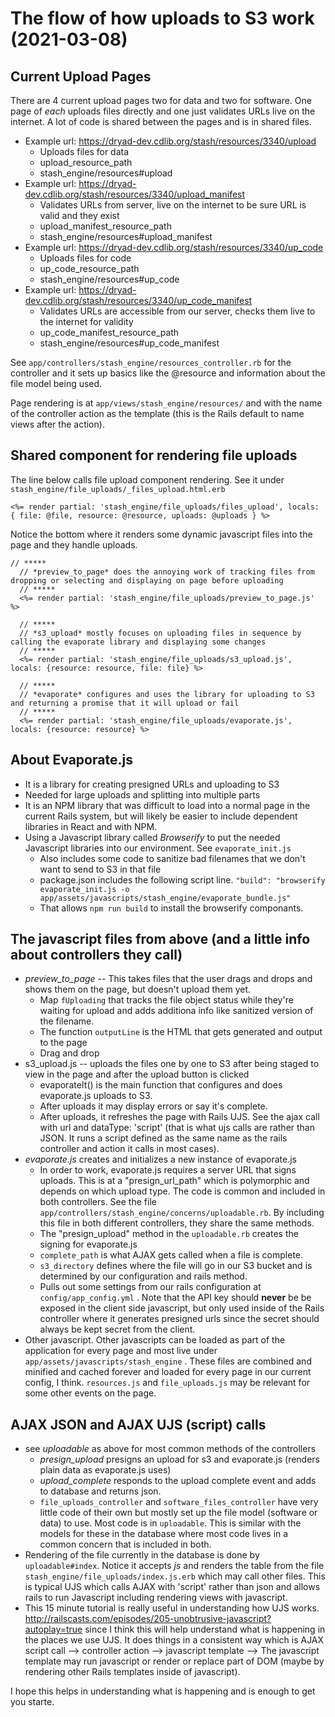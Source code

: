 # The flow of how uploads to S3 work (2021-03-08)

## Current Upload Pages

There are 4 current upload pages two for data and two for software.  One page of *each* uploads files directly and one
just validates URLs live on the internet.  A lot of code is shared between the pages and is in shared files.

- Example url: https://dryad-dev.cdlib.org/stash/resources/3340/upload
  - Uploads files for data
  - upload_resource_path
  - stash_engine/resources#upload
- Example url: https://dryad-dev.cdlib.org/stash/resources/3340/upload_manifest
  - Validates URLs from server, live on the internet to be sure URL is valid and they exist
  - upload_manifest_resource_path
  - stash_engine/resources#upload_manifest
- Example url: https://dryad-dev.cdlib.org/stash/resources/3340/up_code
  - Uploads files for code
  - up_code_resource_path
  - stash_engine/resources#up_code
- Example url: https://dryad-dev.cdlib.org/stash/resources/3340/up_code_manifest
  - Validates URLs are accessible from our server, checks them live to the internet for validity
  - up_code_manifest_resource_path
  - stash_engine/resources#up_code_manifest

See `app/controllers/stash_engine/resources_controller.rb` for the controller and it sets up basics like the
@resource and information about the file model being used.

Page rendering is at `app/views/stash_engine/resources/` and with the name of the controller action as the
template (this is the Rails default to name views after the action).

## Shared component for rendering file uploads
The line below calls file upload component rendering.  See it under `stash_engine/file_uploads/_files_upload.html.erb`

`<%= render partial: 'stash_engine/file_uploads/files_upload', locals: { file: @file, resource: @resource, uploads: @uploads } %>`

Notice the bottom where it renders some dynamic javascript files into the page and they handle uploads.

```
// *****
  // *preview_to_page* does the annoying work of tracking files from dropping or selecting and displaying on page before uploading
  // *****
  <%= render partial: 'stash_engine/file_uploads/preview_to_page.js' %>

  // *****
  // *s3_upload* mostly focuses on uploading files in sequence by calling the evaporate library and displaying some changes
  // *****
  <%= render partial: 'stash_engine/file_uploads/s3_upload.js', locals: {resource: resource, file: file} %>

  // *****
  // *evaporate* configures and uses the library for uploading to S3 and returning a promise that it will upload or fail
  // *****
  <%= render partial: 'stash_engine/file_uploads/evaporate.js', locals: {resource: resource} %>
```

## About Evaporate.js
- It is a library for creating presigned URLs and uploading to S3
- Needed for large uploads and splitting into multiple parts
- It is an NPM library that was difficult to load into a normal page in the current Rails system, but will likely be easier
  to include dependent libraries in React and with NPM.
- Using a Javascript library called *Browserify* to put the needed Javascript libraries into our environment.  See `evaporate_init.js`
  - Also includes some code to sanitize bad filenames that we don't want to send to S3 in that file
  - package.json includes the following script line.  `"build": "browserify evaporate_init.js -o app/assets/javascripts/stash_engine/evaporate_bundle.js"`
  - That allows `npm run build` to install the browserify componants.


## The javascript files from above (and a little info about controllers they call)
- *preview_to_page* -- This takes files that the user drags and drops and shows them on the page, but doesn't upload them yet.
  - Map `fUploading` that tracks the file object status while they're waiting for upload and adds additiona info like sanitized version
    of the filename.
  - The function `outputLine` is the HTML that gets generated and output to the page
  - Drag and drop
- s3_upload.js -- uploads the files one by one to S3 after being staged to view in the page and after the upload button is clicked
  - evaporateIt() is the main function that configures and does evaporate.js uploads to S3.
  - After uploads it may display errors or say it's complete.
  - After uploads, it refreshes the page with Rails UJS.  See the ajax call with url and dataType: 'script' (that is what
    ujs calls are rather than JSON.  It runs a script defined as the same name as the rails controller and action it calls
    in most cases).
- *evaporate.js* creates and initializes a new instance of evaporate.js
  - In order to work, evaporate.js requires a server URL that signs uploads.  This is at a "presign_url_path" which is
    polymorphic and depends on which upload type.  The code is common and included in both controllers.  See the file
    `app/controllers/stash_engine/concerns/uploadable.rb`.  By including this file in both different
    controllers, they share the same methods.
  - The "presign_upload" method in the `uploadable.rb` creates the signing for evaporate.js
  - `complete_path` is what AJAX gets called when a file is complete.
  - `s3_directory` defines where the file will go in our S3 bucket and is determined by our configuration and rails method.
  - Pulls out some settings from our rails configuration at `config/app_config.yml` .  Note that the API key should **never** be
    be exposed in the client side javascript, but only used inside of the Rails controller where it generates presigned
    urls since the secret should always be kept secret from the client.
- Other javascript.  Other javascripts can be loaded as part of the application for every page and most live under
  `app/assets/javascripts/stash_engine` .  These files are combined and minified and cached forever
  and loaded for every page in our current config, I think.  `resources.js` and `file_uploads.js` may be relevant for some
  other events on the page.
  
## AJAX JSON and AJAX UJS (script) calls
- see *uploadable* as above for most common methods of the controllers
  - *presign_upload* presigns an upload for s3 and evaporate.js (renders plain data as evaporate.js uses)
  - *upload_complete* responds to the upload complete event and adds to database and returns json.
  - `file_uploads_controller` and `software_files_controller` have very little code of their own but mostly set up the file model
    (software or data) to use.  Most code is in `uploadable`.  This is similar with the models for these in the database where
    most code lives in a common concern that is included in both.
- Rendering of the file currently in the database is done by `uploadable#index`.  Notice it accepts *js* and renders the
  table from the file `stash_engine/file_uploads/index.js.erb` which may call other files.  This is typical UJS which calls
  AJAX with 'script' rather than json and allows rails to run Javascript including rendering views with javascript.
- This 15 minute tutorial is really useful in understanding how UJS works.  http://railscasts.com/episodes/205-unobtrusive-javascript?autoplay=true
  since I think this will help understand what is happening in the places we use UJS.  It does things in a consistent way which is
  AJAX script call --> controller action --> javascript template --> The javascript template may run javascript or render or replace
  part of DOM (maybe by rendering other Rails templates inside of javascript).

I hope this helps in understanding what is happening and is enough to get you starte.
